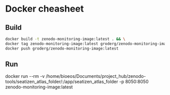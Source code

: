 # Docker cheasheet

## Build

```bash
docker build -t zenodo-monitoring-image:latest . && \
docker tag zenodo-monitoring-image:latest groderg/zenodo-monitoring-image:latest && \
docker push groderg/zenodo-monitoring-image:latest
```

## Run
docker run --rm -v /home/bioeos/Documents/project_hub/zenodo-tools/seatizen_atlas_folder/:/app/seatizen_atlas_folder -p 8050:8050 zenodo-monitoring-image:latest
